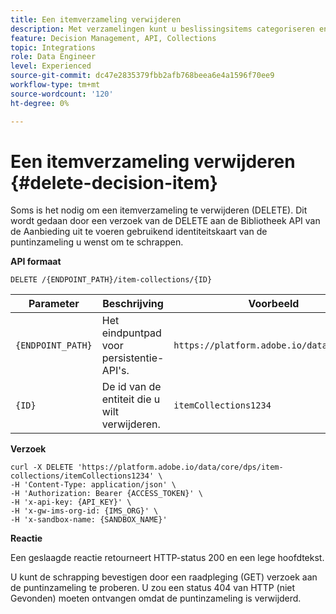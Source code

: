 ```yaml
---
title: Een itemverzameling verwijderen
description: Met verzamelingen kunt u beslissingsitems categoriseren en groeperen op basis van uw voorkeuren.
feature: Decision Management, API, Collections
topic: Integrations
role: Data Engineer
level: Experienced
source-git-commit: dc47e2835379fbb2afb768beea6e4a1596f70ee9
workflow-type: tm+mt
source-wordcount: '120'
ht-degree: 0%

---
```



# Een itemverzameling verwijderen {#delete-decision-item}

Soms is het nodig om een itemverzameling te verwijderen (DELETE). Dit wordt gedaan door een verzoek van de DELETE aan de Bibliotheek API van de Aanbieding uit te voeren gebruikend identiteitskaart van de puntinzameling u wenst om te schrappen.

**API formaat**

```http
DELETE /{ENDPOINT_PATH}/item-collections/{ID}
```

| Parameter | Beschrijving | Voorbeeld |
| --------- | ----------- | ------- |
| `{ENDPOINT_PATH}` | Het eindpuntpad voor persistentie-API&#39;s. | `https://platform.adobe.io/data/core/dps` |
| `{ID}` | De id van de entiteit die u wilt verwijderen. | `itemCollections1234` |

**Verzoek**

```shell
curl -X DELETE 'https://platform.adobe.io/data/core/dps/item-collections/itemCollections1234' \
-H 'Content-Type: application/json' \
-H 'Authorization: Bearer {ACCESS_TOKEN}' \
-H 'x-api-key: {API_KEY}' \
-H 'x-gw-ims-org-id: {IMS_ORG}' \
-H 'x-sandbox-name: {SANDBOX_NAME}'
```

**Reactie**

Een geslaagde reactie retourneert HTTP-status 200 en een lege hoofdtekst.

U kunt de schrapping bevestigen door een raadpleging (GET) verzoek aan de puntinzameling te proberen. U zou een status 404 van HTTP (niet Gevonden) moeten ontvangen omdat de puntinzameling is verwijderd.
